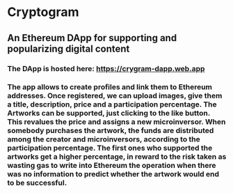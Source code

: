 # Cryptogram
## An Ethereum DApp for supporting and popularizing digital content

### The DApp is hosted here: https://crygram-dapp.web.app

### The app allows to create profiles and link them to Ethereum addresses. Once registered, we can upload images, give them a title, description, price and a participation percentage. The Artworks can be supported, just clicking to the like button. This revalues the price and assigns a new microinversor. When somebody purchases the artwork, the funds are distributed among the creator and microinversors, according to the participation percentage. The first ones who supported the artworks get a higher percentage, in reward to the risk taken as wasting gas to write into Ethereum the operation when there was no information to predict whether the artwork would end to be successful.
